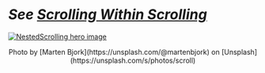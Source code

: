 # _See [Scrolling Within Scrolling](https://android.jlelse.eu/scrolling-within-a-scrollable-view-ada-adam-deconstructs-android-4e0e394ccdf3?)_
[![NestedScrolling hero image](https://adam-hurwitz.firebaseapp.com/NestedScrolling/nestedscrolling-hero2.jpg)](https://android.jlelse.eu/scrolling-within-a-scrollable-view-ada-adam-deconstructs-android-4e0e394ccdf3?)
<div align="center">Photo by [Marten Bjork](https://unsplash.com/@martenbjork) on [Unsplash](https://unsplash.com/s/photos/scroll)</div>
